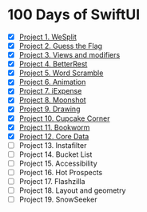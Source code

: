 # 100 Days of SwiftUI

- [x] [Project 1. WeSplit](https://github.com/apriakhin/100-days-of-swiftui/tree/project/project1%2Fwe-split)
- [x] [Project 2. Guess the Flag](https://github.com/apriakhin/100-days-of-swiftui/tree/project/project2%2Fguess-the-flag)
- [x] [Project 3. Views and modifiers](https://github.com/apriakhin/100-days-of-swiftui/tree/project/project3%2Fviews-and-modifiers)
- [x] [Project 4. BetterRest](https://github.com/apriakhin/100-days-of-swiftui/tree/project/project4%2Fbetter-rest)
- [x] [Project 5. Word Scramble](https://github.com/apriakhin/100-days-of-swiftui/tree/project/project5%2Fword-scramble)
- [x] [Project 6. Animation](https://github.com/apriakhin/100-days-of-swiftui/tree/project/project6%2Fanimation)
- [x] [Project 7. iExpense](https://github.com/apriakhin/100-days-of-swiftui/tree/project/project7%2Fi-expense)
- [x] [Project 8. Moonshot](https://github.com/apriakhin/100-days-of-swiftui/tree/project/project8%2Fmoonshot)
- [x] [Project 9. Drawing](https://github.com/apriakhin/100-days-of-swiftui/tree/project/project9/drawing)
- [x] [Project 10. Cupcake Corner](https://github.com/apriakhin/100-days-of-swiftui/tree/project/project10/cupcake-corner)
- [x] [Project 11. Bookworm](https://github.com/apriakhin/100-days-of-swiftui/tree/project/project11/bookworm)
- [x] [Project 12. Core Data](https://github.com/apriakhin/100-days-of-swiftui/tree/project/project12/core-data)
- [ ] Project 13. Instafilter
- [ ] Project 14. Bucket List
- [ ] Project 15. Accessibility
- [ ] Project 16. Hot Prospects
- [ ] Project 17. Flashzilla
- [ ] Project 18. Layout and geometry
- [ ] Project 19. SnowSeeker
